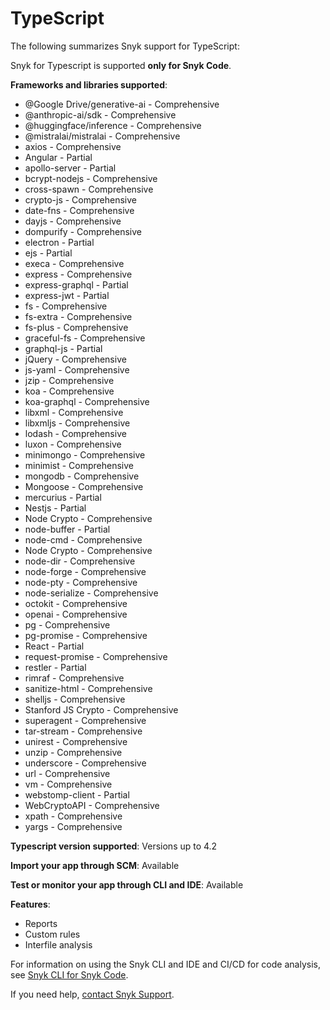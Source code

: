 # TypeScript

The following summarizes Snyk support for TypeScript:

Snyk for Typescript is supported **only for Snyk Code**.

**Frameworks and libraries supported**:&#x20;

* @Google Drive/generative-ai - Comprehensive
* @anthropic-ai/sdk - Comprehensive
* @huggingface/inference - Comprehensive
* @mistralai/mistralai - Comprehensive
* axios - Comprehensive
* Angular - Partial
* apollo-server - Partial
* bcrypt-nodejs - Comprehensive
* cross-spawn - Comprehensive
* crypto-js - Comprehensive
* date-fns - Comprehensive
* dayjs - Comprehensive
* dompurify  - Comprehensive
* electron - Partial
* ejs - Partial
* execa - Comprehensive
* express - Comprehensive
* express-graphql - Partial
* express-jwt - Partial
* fs - Comprehensive
* fs-extra - Comprehensive
* fs-plus - Comprehensive
* graceful-fs - Comprehensive
* graphql-js - Partial
* jQuery - Comprehensive
* js-yaml - Comprehensive
* jzip - Comprehensive
* koa - Comprehensive
* koa-graphql - Comprehensive
* libxml - Comprehensive
* libxmljs - Comprehensive
* lodash - Comprehensive
* luxon - Comprehensive
* minimongo - Comprehensive
* minimist - Comprehensive
* mongodb - Comprehensive
* Mongoose - Comprehensive
* mercurius - Partial
* Nestjs - Partial
* Node Crypto - Comprehensive
* node-buffer - Partial
* node-cmd - Comprehensive
* Node Crypto - Comprehensive
* node-dir - Comprehensive
* node-forge - Comprehensive
* node-pty - Comprehensive
* node-serialize - Comprehensive
* octokit - Comprehensive
* openai - Comprehensive
* pg - Comprehensive
* pg-promise - Comprehensive
* React - Partial
* request-promise - Comprehensive
* restler - Partial
* rimraf - Comprehensive
* sanitize-html - Comprehensive
* shelljs - Comprehensive
* Stanford JS Crypto - Comprehensive
* superagent - Comprehensive
* tar-stream - Comprehensive
* unirest - Comprehensive
* unzip - Comprehensive
* underscore - Comprehensive
* url - Comprehensive
* vm - Comprehensive
* webstomp-client - Partial
* WebCryptoAPI - Comprehensive
* xpath - Comprehensive
* yargs - Comprehensive

**Typescript version supported**: Versions up to 4.2

**Import your app through SCM**: Available

**Test or monitor your app through CLI and IDE**: Available

**Features**:&#x20;

* Reports
* Custom rules
* Interfile analysis

For information on using the Snyk CLI and IDE and CI/CD for code analysis, see [Snyk CLI for Snyk Code](../snyk-cli/scan-and-maintain-projects-using-the-cli/snyk-cli-for-snyk-code/).

If you need help, [contact Snyk Support](https://support.snyk.io/hc/en-us).
